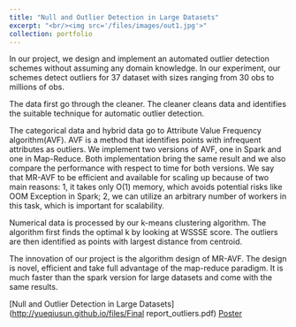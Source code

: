 ```yaml
---
title: "Null and Outlier Detection in Large Datasets"
excerpt: "<br/><img src='/files/images/out1.jpg'>"
collection: portfolio
---
```



In our project, we design and implement an automated outlier detection schemes without assuming any domain knowledge. In our experiment, our schemes detect outliers for 37 dataset with sizes ranging from 30 obs to millions of obs. 

The data first go through the cleaner. The cleaner cleans data and identifies the suitable technique for automatic outlier detection. 

The categorical data and hybrid data go to Attribute Value Frequency algorithm(AVF). AVF is a method that identifies points with infrequent attributes as outliers. We implement two versions of AVF, one in Spark and  one in Map-Reduce. Both implementation bring the same result and we also compare the performance with respect to time for both versions. We say that MR-AVF to be efficient and available for scaling up because of two main reasons: 1, it takes only O(1) memory, which avoids potential risks like OOM Exception in Spark; 2, we can utilize an arbitrary number of workers in this task, which is important for scalability.

Numerical data is processed by our k-means clustering algorithm. The algorithm first finds the optimal k by looking at WSSSE score. The outliers are then identified as points with largest distance from centroid. 

The innovation of our project is the algorithm design of MR-AVF. The design is novel, efficient and take full advantage of the map-reduce paradigm. It is much faster than the spark version for large datasets and come with the same results.




[Null and Outlier Detection in Large Datasets](http://yueqiusun.github.io/files/Final report_outliers.pdf)
[Poster](http://yueqiusun.github.io/files/Poster_outliers.pdf)




